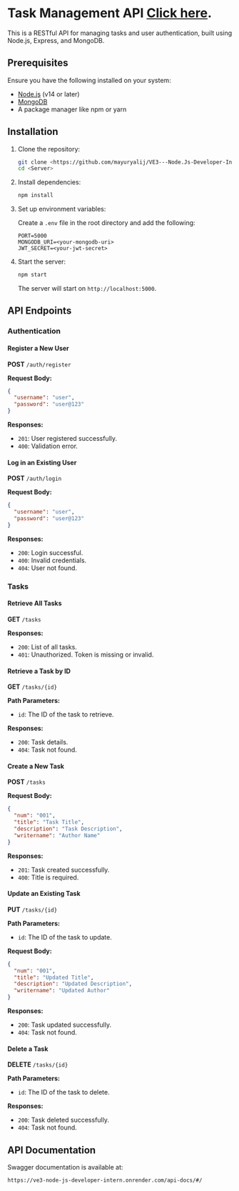 # Task Management API [Click here](https://ve3-node-js-developer-intern.onrender.com/api-docs/#/).

This is a RESTful API for managing tasks and user authentication, built using Node.js, Express, and MongoDB.

## Prerequisites

Ensure you have the following installed on your system:

- [Node.js](https://nodejs.org/) (v14 or later)
- [MongoDB](https://www.mongodb.com/)
- A package manager like npm or yarn

## Installation

1. Clone the repository:

   ```bash
   git clone <https://github.com/mayuryalij/VE3---Node.Js-Developer-Intern>
   cd <Server>
   ```

2. Install dependencies:

   ```bash
   npm install
   ```

3. Set up environment variables:

   Create a `.env` file in the root directory and add the following:

   ```env
   PORT=5000
   MONGODB_URI=<your-mongodb-uri>
   JWT_SECRET=<your-jwt-secret>
   ```

4. Start the server:

   ```bash
   npm start
   ```

   The server will start on `http://localhost:5000`.

## API Endpoints

### Authentication

#### Register a New User

**POST** `/auth/register`

**Request Body:**
```json
{
  "username": "user",
  "password": "user@123"
}
```

**Responses:**
- `201`: User registered successfully.
- `400`: Validation error.

#### Log in an Existing User

**POST** `/auth/login`

**Request Body:**
```json
{
  "username": "user",
  "password": "user@123"
}
```

**Responses:**
- `200`: Login successful.
- `400`: Invalid credentials.
- `404`: User not found.

### Tasks

#### Retrieve All Tasks

**GET** `/tasks`

**Responses:**
- `200`: List of all tasks.
- `401`: Unauthorized. Token is missing or invalid.

#### Retrieve a Task by ID

**GET** `/tasks/{id}`

**Path Parameters:**
- `id`: The ID of the task to retrieve.

**Responses:**
- `200`: Task details.
- `404`: Task not found.

#### Create a New Task

**POST** `/tasks`

**Request Body:**
```json
{
  "num": "001",
  "title": "Task Title",
  "description": "Task Description",
  "writername": "Author Name"
}
```

**Responses:**
- `201`: Task created successfully.
- `400`: Title is required.

#### Update an Existing Task

**PUT** `/tasks/{id}`

**Path Parameters:**
- `id`: The ID of the task to update.

**Request Body:**
```json
{
  "num": "001",
  "title": "Updated Title",
  "description": "Updated Description",
  "writername": "Updated Author"
}
```

**Responses:**
- `200`: Task updated successfully.
- `404`: Task not found.

#### Delete a Task

**DELETE** `/tasks/{id}`

**Path Parameters:**
- `id`: The ID of the task to delete.

**Responses:**
- `200`: Task deleted successfully.
- `404`: Task not found.

## API Documentation

Swagger documentation is available at:

```
https://ve3-node-js-developer-intern.onrender.com/api-docs/#/
```



 
